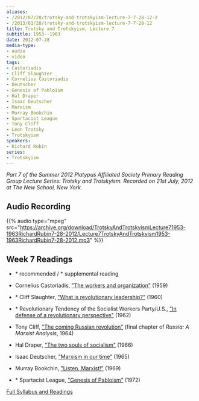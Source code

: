```yaml
---
aliases:
- /2012/07/28/trotsky-and-trotskyism-lecture-7-7-28-12-2
- /2013/01/28/trotsky-and-trotskyism-lecture-7-7-28-12
title: Trotsky and Trotskyism, Lecture 7
subtitle: 1953--1963
date: 2012-07-28
media-type:
- audio
- video
tags:
- Castoriadis
- Cliff Slaughter
- Cornelius Castoriadis
- Deutscher
- Genesis of Pabloism
- Hal Draper
- Isaac Deutscher
- Marxism
- Murray Bookchin
- Spartacist League
- Tony Cliff
- Leon Trotsky
- Trotskyism
speakers:
- Richard Rubin
series:
- Trotskyism
---
```


_Part 7 of the Summer 2012 Platypus Affiliated Society Primary Reading Group Lecture Series: Trotsky and Trotskyism. Recorded on 21st July, 2012 at The New School, New York._

## Audio Recording

{{% audio type="mpeg" src="https://archive.org/download/TrotskyAndTrotskyismLecture71953-1963RichardRubin7-28-2012/Lecture7TrotskyAndTrotskyism1953-1963RichardRubin7-28-2012.mp3" %}}

## Week 7 Readings

* \* recommended / * supplemental reading

* Cornelius Castoriadis, ["The workers and organization"](http://libcom.org/library/working-class-organisation-socialisme-ou-barbarie) (1959)

* \* Cliff Slaughter, ["What is revolutionary leadership?"](http://www.marxists.org/history/etol/writers/slaughter/1960/10/leadership.html) (1960)

* \* Revolutionary Tendency of the Socialist Workers Party/U.S., ["In defense of a revolutionary perspective"](http://www.bolshevik.org/history/ICL/indorp.htm) (1962)

* Tony Cliff, ["The coming Russian revolution"](http://www.marxists.org/archive/cliff/works/1964/russia/ch18.htm) (final chapter of *Russia: A Marxist Analysis*, 1964)

* Hal Draper, ["The two souls of socialism"](http://www.marxists.org/archive/draper/1966/twosouls/) (1966)

* Isaac Deutscher, ["Marxism in our time"](http://www.deutscherprize.org.uk/Marxism%20in%20Our%20Time%27.htm) (1965)

* Murray Bookchin, ["Listen, Marxist!"](/file/readings/bookchinmurray_listenmarxist.pdf) (1969)

* \* Spartacist League, ["Genesis of Pabloism"](http://www.icl-fi.org/english/esp/archives/oldsite/GENESIS.HTM) (1972)


[Full Syllabus and Readings](/2012/05/08/platypus-summer-2012-trotsky-and-trotskyism/)
